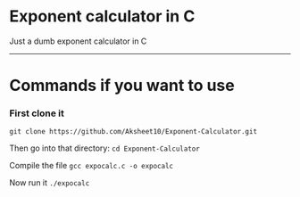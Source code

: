 # Exponent calculator in C

Just a dumb exponent calculator in C

---

# Commands if you want to use

### First clone it
`git clone https://github.com/Aksheet10/Exponent-Calculator.git`

Then go into that directory: `cd Exponent-Calculator`

Compile the file
`gcc expocalc.c -o expocalc`

Now run it `./expocalc`
